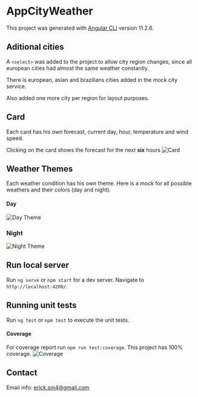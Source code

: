 # AppCityWeather

This project was generated with [Angular CLI](https://github.com/angular/angular-cli) version 11.2.6.

## Aditional cities
A `<select>` was added to the project to allow city region changes, since all european cities had almost the same weather constantly.

There is european, asian and brazilians cities added in the mock city service.

Also added one more city per region for layout purposes.

## Card
Each card has his own forecast, current day, hour, temperature and wind speed.

Clicking on the card shows the forecast for the next **six** hours
![Card](https://i.ibb.co/tsmRV7X/card.jpg)

## Weather Themes
Each weather condition has his own theme. Here is a mock for all possible weathers and their colors (day and night).

#### Day
![Day Theme](https://i.ibb.co/JqwTNSw/day.jpg)

### Night
![Night Theme](https://i.ibb.co/m0cZPB4/night.jpg)

## Run local server

Run `ng serve` or `npm start` for a dev server. Navigate to `http://localhost:4200/`.

## Running unit tests

Run `ng test` or `npm test` to execute the unit tests.

#### Coverage

For coverage report run `npm run test:coverage`. This project has 100% coverage.
![Coverage](https://i.ibb.co/kKkjT6K/coverage.jpg)


## Contact
Email info: erick.sm4@gmail.com
